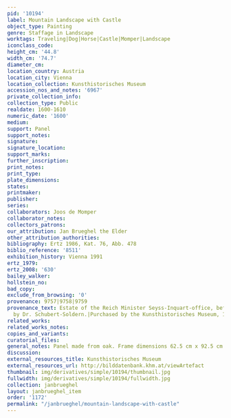 ```yaml
---
pid: '10194'
label: Mountain Landscape with Castle
object_type: Painting
genre: Staffage in Landscape
worktags: Traveling|Dog|Horse|Castle|Momper|Landscape
iconclass_code:
height_cm: '44.8'
width_cm: '74.7'
diameter_cm:
location_country: Austria
location_city: Vienna
location_collection: Kunsthistorisches Museum
accession_nos_and_notes: '6967'
private_collection_info:
collection_type: Public
realdate: 1600-1610
numeric_date: '1600'
medium:
support: Panel
support_notes:
signature:
signature_location:
support_marks:
further_inscription:
print_notes:
print_type:
plate_dimensions:
states:
printmaker:
publisher:
series:
collaborators: Joos de Momper
collaborator_notes:
collectors_patrons:
our_attribution: Jan Brueghel the Elder
other_attribution_authorities:
bibliography: Ertz 1986, Kat. 76, Abb. 478
biblio_reference: '8511'
exhibition_history: Vienna 1991
ertz_1979:
ertz_2008: '630'
bailey_walker:
hollstein_no:
bad_copy:
exclude_from_browsing: '0'
provenance: 9757|9758|9759
provenance_text: Estate of the Reich Minister Seyss-Inquart-office, before 1939.|Purchased
  by Dr. Schubert-Soldern.|Purchased by the Kunsthistorisches Museum, 1942.
related_works:
related_works_notes:
copies_and_variants:
curatorial_files:
general_notes: Panel made from oak. Frame dimensions 62.5 cm x 92.5 cm x 6 cm.
discussion:
external_resources_title: Kunsthistorisches Museum
external_resources_url: http://bilddatenbank.khm.at/viewArtefact
thumbnail: img/derivatives/simple/10194/thumbnail.jpg
fullwidth: img/derivatives/simple/10194/fullwidth.jpg
collection: janbrueghel
layout: janbrueghel_item
order: '1172'
permalink: "/janbrueghel/mountain-landscape-with-castle"
---
```

